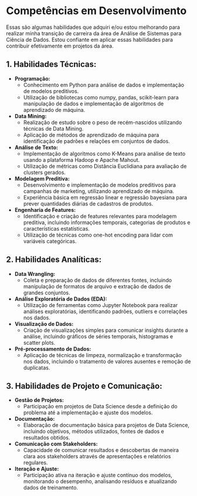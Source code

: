 # Competências em Desenvolvimento

Essas são algumas habilidades que adquiri e/ou estou melhorando para realizar minha transição de carreira da área de Análise de Sistemas para Ciência de Dados.
Estou confiante em aplicar essas habilidades para contribuir efetivamente em projetos da área.

## 1. Habilidades Técnicas:
- **Programação:**
  - Conhecimento em Python para análise de dados e implementação de modelos preditivos.
  - Utilização de bibliotecas como numpy, pandas, scikit-learn para manipulação de dados e implementação de algoritmos de aprendizado de máquina.
- **Data Mining:**
  - Realização de estudo sobre o peso de recém-nascidos utilizando técnicas de Data Mining.
  - Aplicação de métodos de aprendizado de máquina para identificação de padrões e relações em conjuntos de dados.
- **Análise de Texto:**
  - Implementação de algoritmos como K-Means para análise de texto usando a plataforma Hadoop e Apache Mahout.
  - Utilização de métricas como Distância Euclidiana para avaliação de clusters gerados.
- **Modelagem Preditiva:**
  - Desenvolvimento e implementação de modelos preditivos para campanhas de marketing, utilizando aprendizado de máquina.
  - Experiência básica em regressão linear e regressão bayesiana para prever quantidades diárias de cadastros de produtos.
- **Engenharia de Features:**
  - Identificação e criação de features relevantes para modelagem preditiva, incluindo informações temporais, categorias de produtos e características estatísticas.
  - Utilização de técnicas como one-hot encoding para lidar com variáveis categóricas.
    
## 2. Habilidades Analíticas:
- **Data Wrangling:**
  - Coleta e preparação de dados de diferentes fontes, incluindo manipulação de formatos de arquivo e extração de dados de grandes conjuntos.
- **Análise Exploratória de Dados (EDA):**
  - Utilização de ferramentas como Jupyter Notebook para realizar análises exploratórias, identificando padrões, outliers e correlações nos dados.
- **Visualização de Dados:**
  - Criação de visualizações simples para comunicar insights durante a análise, incluindo gráficos de séries temporais, histogramas e scatter plots.
- **Pré-processamento de Dados:**
  - Aplicação de técnicas de limpeza, normalização e transformação nos dados, incluindo o tratamento de valores ausentes e remoção de duplicatas.
  
## 3. Habilidades de Projeto e Comunicação:
- **Gestão de Projetos:**
  - Participação em projetos de Data Science desde a definição do problema até a implementação e ajuste dos modelos.
- **Documentação:**
  - Elaboração de documentação básica para projetos de Data Science, incluindo objetivos, métodos utilizados, fontes de dados e resultados obtidos.
- **Comunicação com Stakeholders:**
  - Capacidade de comunicar resultados e descobertas de maneira clara aos stakeholders através de apresentações e relatórios regulares.
- **Iteração e Ajuste:**
  - Participação ativa na iteração e ajuste contínuo dos modelos, monitorando o desempenho, analisando resíduos e atualizando dados de treinamento.
    
